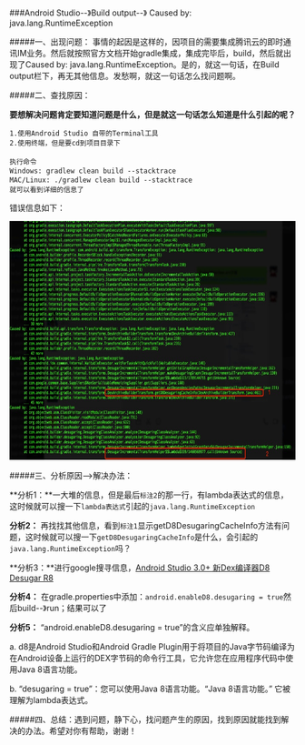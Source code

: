 ###Android Studio--》Build output--》 Caused by: java.lang.RuntimeException

#####一、出现问题：
事情的起因是这样的，因项目的需要集成腾讯云的即时通讯IM业务。然后就按照官方文档开始gradle集成，集成完毕后，build，然后就出现了Caused by: java.lang.RuntimeException。是的，就这一句话，在Build output栏下，再无其他信息。发愁啊，就这一句话怎么找问题啊。

#####二、查找原因：

**要想解决问题肯定要知道问题是什么，但是就这一句话怎么知道是什么引起的呢？**

	1.使用Android Studio 自带的Terminal工具
	2.使用终端，但是要cd到项目目录下

	执行命令
	Windows: gradlew clean build --stacktrace
	MAC/Linux: ./gradlew clean build --stacktrace
	就可以看到详细的信息了
	
错误信息如下：

<img src = "https://github.com/langsun/Learn/blob/master/MistakesCollection/image/a4_1.jpg" width = "700" height = "420">

#####三、分析原因-->解决办法：

**分析1：**一大堆的信息，但是最后`标注2`的那一行，有lambda表达式的信息，这时候就可以搜一下`lambda表达式`引起的`java.lang.RuntimeException`

**分析2：** 再找找其他信息，看到`标注1`显示getD8DesugaringCacheInfo方法有问题，这时候就可以搜一下`getD8DesugaringCacheInfo`是什么，会引起的`java.lang.RuntimeException`吗？

**分析3：**进行google搜寻信息，[Android Studio 3.0+ 新Dex编译器D8 Desugar R8](https://www.jianshu.com/p/bb6fb79dab17)

**分析4：** 在gradle.properties中添加：`android.enableD8.desugaring = true`然后build--》run；结果可以了

**分析5：**
“android.enableD8.desugaring = true”的含义应单独解释。

a. d8是Android Studio和Android Gradle Plugin用于将项目的Java字节码编译为在Android设备上运行的DEX字节码的命令行工具，它允许您在应用程序代码中使用Java 8语言功能。

b. “desugaring = true”：您可以使用Java 8语言功能。“Java 8语言功能。” 它被理解为lambda表达式。

#####四、总结：遇到问题，静下心，找问题产生的原因，找到原因就能找到解决的办法。希望对你有帮助，谢谢！
